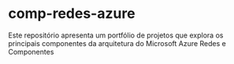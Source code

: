 # comp-redes-azure
Este repositório apresenta um portfólio de projetos que explora os principais componentes da arquitetura do Microsoft Azure Redes e Componentes
